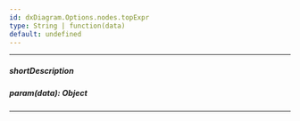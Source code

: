 ```yaml
---
id: dxDiagram.Options.nodes.topExpr
type: String | function(data)
default: undefined
---
```

---
##### shortDescription

##### param(data): Object

---
